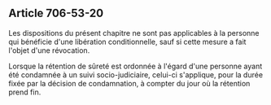 Article 706-53-20
----
Les dispositions du présent chapitre ne sont pas applicables à la personne qui
bénéficie d'une libération conditionnelle, sauf si cette mesure a fait l'objet
d'une révocation.

Lorsque la rétention de sûreté est ordonnée à l'égard d'une personne ayant été
condamnée à un suivi socio-judiciaire, celui-ci s'applique, pour la durée fixée
par la décision de condamnation, à compter du jour où la rétention prend fin.

